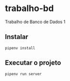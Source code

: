 # trabalho-bd
Trabalho de Banco de Dados 1

## Instalar
```shell
pipenv install
```

## Executar o projeto
```shell
pipenv run server
```

